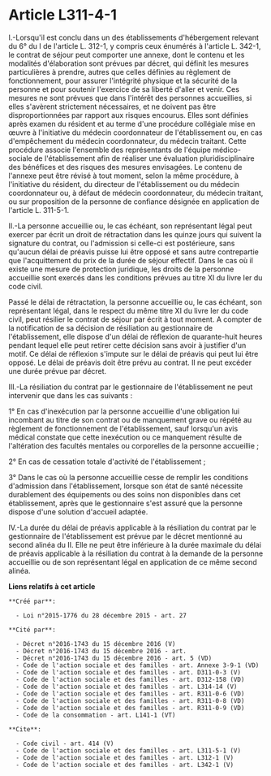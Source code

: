 # Article L311-4-1

I.-Lorsqu'il est conclu dans un des établissements d'hébergement relevant du 6° du I de l'article L. 312-1, y compris ceux
énumérés à l'article L. 342-1, le contrat de séjour peut comporter une annexe, dont le contenu et les modalités d'élaboration
sont prévues par décret, qui définit les mesures particulières à prendre, autres que celles définies au règlement de
fonctionnement, pour assurer l'intégrité physique et la sécurité de la personne et pour soutenir l'exercice de sa liberté
d'aller et venir. Ces mesures ne sont prévues que dans l'intérêt des personnes accueillies, si elles s'avèrent strictement
nécessaires, et ne doivent pas être disproportionnées par rapport aux risques encourus. Elles sont définies après examen du
résident et au terme d'une procédure collégiale mise en œuvre à l'initiative du médecin coordonnateur de l'établissement ou,
en cas d'empêchement du médecin coordonnateur, du médecin traitant. Cette procédure associe l'ensemble des représentants de
l'équipe médico-sociale de l'établissement afin de réaliser une évaluation pluridisciplinaire des bénéfices et des risques
des mesures envisagées. Le contenu de l'annexe peut être révisé à tout moment, selon la même procédure, à l'initiative du
résident, du directeur de l'établissement ou du médecin coordonnateur ou, à défaut de médecin coordonnateur, du médecin
traitant, ou sur proposition de la personne de confiance désignée en application de l'article L. 311-5-1. 

II.-La personne accueillie ou, le cas échéant, son représentant légal peut exercer par écrit un droit de rétractation dans
les quinze jours qui suivent la signature du contrat, ou l'admission si celle-ci est postérieure, sans qu'aucun délai de
préavis puisse lui être opposé et sans autre contrepartie que l'acquittement du prix de la durée de séjour effectif. Dans le
cas où il existe une mesure de protection juridique, les droits de la personne accueillie sont exercés dans les conditions
prévues au titre XI du livre Ier du code civil. 

Passé le délai de rétractation, la personne accueillie ou, le cas échéant, son représentant légal, dans le respect du même
titre XI du livre Ier du code civil, peut résilier le contrat de séjour par écrit à tout moment. A compter de la notification
de sa décision de résiliation au gestionnaire de l'établissement, elle dispose d'un délai de réflexion de quarante-huit
heures pendant lequel elle peut retirer cette décision sans avoir à justifier d'un motif. Ce délai de réflexion s'impute sur
le délai de préavis qui peut lui être opposé. Le délai de préavis doit être prévu au contrat. Il ne peut excéder une durée
prévue par décret. 

III.-La résiliation du contrat par le gestionnaire de l'établissement ne peut intervenir que dans les cas suivants : 

1° En cas d'inexécution par la personne accueillie d'une obligation lui incombant au titre de son contrat ou de manquement
grave ou répété au règlement de fonctionnement de l'établissement, sauf lorsqu'un avis médical constate que cette inexécution
ou ce manquement résulte de l'altération des facultés mentales ou corporelles de la personne accueillie ; 

2° En cas de cessation totale d'activité de l'établissement ; 

3° Dans le cas où la personne accueillie cesse de remplir les conditions d'admission dans l'établissement, lorsque son état
de santé nécessite durablement des équipements ou des soins non disponibles dans cet établissement, après que le gestionnaire
s'est assuré que la personne dispose d'une solution d'accueil adaptée. 

IV.-La durée du délai de préavis applicable à la résiliation du contrat par le gestionnaire de l'établissement est prévue par
le décret mentionné au second alinéa du II. Elle ne peut être inférieure à la durée maximale du délai de préavis applicable à
la résiliation du contrat à la demande de la personne accueillie ou de son représentant légal en application de ce même
second alinéa.

**Liens relatifs à cet article**

	**Créé par**:

	  - Loi n°2015-1776 du 28 décembre 2015 - art. 27

	**Cité par**:

	  - Décret n°2016-1743 du 15 décembre 2016 (V)
	  - Décret n°2016-1743 du 15 décembre 2016 - art.
	  - Décret n°2016-1743 du 15 décembre 2016 - art. 5 (VD)
	  - Code de l'action sociale et des familles - art. Annexe 3-9-1 (VD)
	  - Code de l'action sociale et des familles - art. D311-0-3 (V)
	  - Code de l'action sociale et des familles - art. D312-158 (VD)
	  - Code de l'action sociale et des familles - art. L314-14 (V)
	  - Code de l'action sociale et des familles - art. R311-0-6 (VD)
	  - Code de l'action sociale et des familles - art. R311-0-8 (VD)
	  - Code de l'action sociale et des familles - art. R311-0-9 (VD)
	  - Code de la consommation - art. L141-1 (VT)

	**Cite**:

	  - Code civil - art. 414 (V)
	  - Code de l'action sociale et des familles - art. L311-5-1 (V)
	  - Code de l'action sociale et des familles - art. L312-1 (V)
	  - Code de l'action sociale et des familles - art. L342-1 (V)
